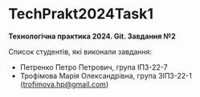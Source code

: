 # TechPrakt2024Task1
**Технологічна практика 2024. Git. Завдання №2**

Список студентів, які виконали завдання:
* Петренко Петро Петрович, група ІПЗ-22-7
* Трофімова Марія Олександрівна, група ЗІПЗ-22-1 (trofimova.hp@gmail.com)